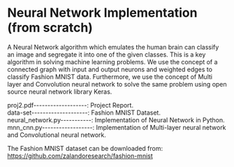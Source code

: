 # Neural Network Implementation (from scratch)
A Neural Network algorithm which emulates the human brain can classify an image and segregate it into one of the given classes. This is a key algorithm in solving machine learning problems. We use the concept of a connected graph with input and output neurons and weighted edges to classify Fashion MNIST data. Furthermore, we use the concept of Multi
layer and Convolution neural network to solve the same problem using open source neural network library Keras.<br/>

proj2.pdf-------------------: Project Report.<br/>
data-set--------------------: Fashion MNIST Dataset.<br/>
neural_network.py-----------: Implementation of Neural Network in Python.<br/>
mnn_cnn.py------------------: Implementation of Multi-layer neural network and Convolutional neural network.<br/>

The Fashion MNIST dataset can be downloaded from:<br/>
https://github.com/zalandoresearch/fashion-mnist
